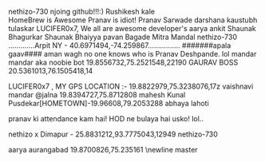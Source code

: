 nethizo-730
njoing github!!!:)
Rushikesh kale  
HomeBrew is Awesome
Pranav is idiot!
Pranav Sarwade
darshana
kaustubh tulaskar
LUCIFER0x7, We all are awesome developer's 
aarya
ankit 
Shaunak Bhagurkar
Shaunak Bhaiyya
pavan Bagade Mitra Mandal
 nethizo-730
.............Arpit NY - 40.6971494,-74.259867................ #######apala gaav####
aman wagh
no one knows who is Pranav Deshpande. lol
mandar mandar aka noobie bot
19.8556732,75.2521548,22190
GAURAV  BOSS  20.5361013,76.1505418,14

LUCIFER0x7  , MY GPS LOCATION :- 19.8822979,75.3238076,17z
vaishnavi
mandar @jalna 19.8394727,75.8712808
mahesh 
Kunal Pusdekar[HOMETOWN]-19.96608,79.2053288
abhaya lahoti


pranav ki attendance kam hai! HOD ne bulaya hai usko! lol..

nethizo x Dimapur - 25.8831212,93.7775043,12949
nethizo-730

aarya aurangabad 19.8700826,75.235161 \newline
 master
